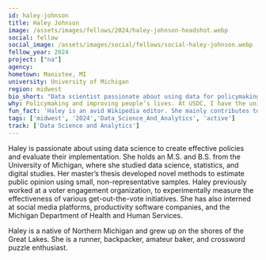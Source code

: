 ```yaml
---
id: haley-johnson
title: Haley Johnson
image: /assets/images/fellows/2024/haley-johnson-headshot.webp
social: fellow
social_image: /assets/images/social/fellows/social-haley-johnson.webp
fellow_year: 2024
project: ["na"]
agency: 
hometown: Manistee, MI
university: University of Michigan
region: midwest
bio_short: "Data scientist passionate about using data for policymaking that improves people's lives"
why: Policymaking and improving people’s lives. At USDC, I have the unique opportunity to work on high-impact projects that directly impact Americans and foster positive change. 
fun_fact: 'Haley is an avid Wikipedia editor. She mainly contributes to articles about pop culture, geography, and Northern Michigan.'
tags: ['midwest', '2024','Data_Science_And_Analytics', 'active']
track: ['Data Science and Analytics']
---
```


Haley is passionate about using data science to create effective policies and evaluate their implementation. She holds an M.S. and B.S. from the University of Michigan, where she studied data science, statistics, and digital studies. Her master’s thesis developed novel methods to estimate public opinion using small, non-representative samples. Haley previously worked at a voter engagement organization, to experimentally measure the effectiveness of various get-out-the-vote initiatives. She has also interned at social media platforms, productivity software companies, and the Michigan Department of Health and Human Services. 

Haley is a native of Northern Michigan and grew up on the shores of the Great Lakes. She is a runner, backpacker, amateur baker, and crossword puzzle enthusiast.
